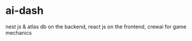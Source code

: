 # ai-dash
nest js &amp; atlas db on the backend, react js on the frontend, crewai for game mechanics
